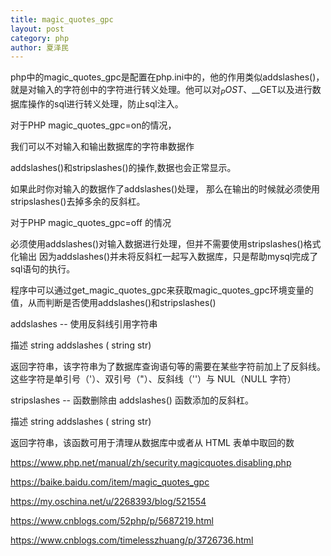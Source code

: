 ```yaml
---
title: magic_quotes_gpc
layout: post
category: php
author: 夏泽民
---
```

php中的magic_quotes_gpc是配置在php.ini中的，他的作用类似addslashes()，就是对输入的字符创中的字符进行转义处理。他可以对$_POST、$__GET以及进行数据库操作的sql进行转义处理，防止sql注入。

对于PHP magic_quotes_gpc=on的情况，

我们可以不对输入和输出数据库的字符串数据作

addslashes()和stripslashes()的操作,数据也会正常显示。

如果此时你对输入的数据作了addslashes()处理，
那么在输出的时候就必须使用stripslashes()去掉多余的反斜杠。

对于PHP magic_quotes_gpc=off 的情况

必须使用addslashes()对输入数据进行处理，但并不需要使用stripslashes()格式化输出
因为addslashes()并未将反斜杠一起写入数据库，只是帮助mysql完成了sql语句的执行。

程序中可以通过get_magic_quotes_gpc来获取magic_quotes_gpc环境变量的值，从而判断是否使用addslashes()和stripslashes()

addslashes -- 使用反斜线引用字符串

描述
string addslashes ( string str)

返回字符串，该字符串为了数据库查询语句等的需要在某些字符前加上了反斜线。这些字符是单引号（'）、双引号（"）、反斜线（''）与 NUL（NULL 字符）

stripslashes -- 函数删除由 addslashes() 函数添加的反斜杠。

描述
string addslashes ( string str)

返回字符串，该函数可用于清理从数据库中或者从 HTML 表单中取回的数
<!-- more -->
https://www.php.net/manual/zh/security.magicquotes.disabling.php

https://baike.baidu.com/item/magic_quotes_gpc

https://my.oschina.net/u/2268393/blog/521554

https://www.cnblogs.com/52php/p/5687219.html

https://www.cnblogs.com/timelesszhuang/p/3726736.html
